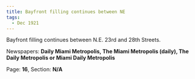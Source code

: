 ```yaml
---  
title: Bayfront filling continues between NE  
tags:  
  - Dec 1921  
---  
```

  
Bayfront filling continues between N.E. 23rd and 28th Streets.  
  
Newspapers: **Daily Miami Metropolis, The Miami Metropolis (daily), The Daily Metropolis or Miami Daily Metropolis**  
  
Page: **16**, Section: **N/A** 
